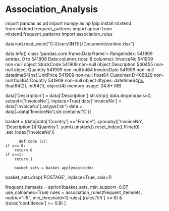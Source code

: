 # Association_Analysis

import pandas as pd
import numpy as np
!pip install mlxtend  
from mlxtend.frequent_patterns import apriori
from mlxtend.frequent_patterns import association_rules

data=pd.read_excel("C:\\Users\\INTEL\\Documents\\online.xlsx")

data.info()
class 'pandas.core.frame.DataFrame'>
RangeIndex: 541909 entries, 0 to 541908
Data columns (total 8 columns):
InvoiceNo      541909 non-null object
StockCode      541909 non-null object
Description    540455 non-null object
Quantity       541909 non-null int64
InvoiceDate    541909 non-null datetime64[ns]
UnitPrice      541909 non-null float64
CustomerID     406829 non-null float64
Country        541909 non-null object
dtypes: datetime64[ns](1), float64(2), int64(1), object(4)
memory usage: 24.8+ MB


data['Description'] = data['Description'].str.strip()
data.dropna(axis=0, subset=['InvoiceNo'], inplace=True)
data['InvoiceNo'] = data['InvoiceNo'].astype('str')
data = data[~data['InvoiceNo'].str.contains('C')]


basket = (data[data['Country'] =="France"]
          .groupby(['InvoiceNo', 'Description'])['Quantity']
          .sum().unstack().reset_index().fillna(0)
          .set_index('InvoiceNo'))
          
          def code (x):
    if x<= 0:
        return 0
    if x>=1:
        return 1
        
        basket_sets = basket.applymap(code)
basket_sets.drop('POSTAGE', inplace=True, axis=1)

frequent_itemsets = apriori(basket_sets, min_support=0.07, use_colnames=True)
rules = association_rules(frequent_itemsets, metric="lift", min_threshold=1)
rules[ (rules['lift'] >= 6) &
       (rules['confidence'] >= 0.8) ]
